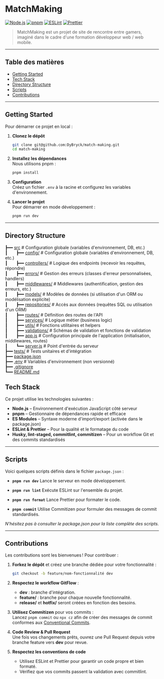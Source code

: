 # MatchMaking

[![Node.js](https://img.shields.io/badge/Node.js-18.x-green.svg)](https://nodejs.org/) [![pnpm](https://img.shields.io/badge/pnpm-7.x-blue.svg)](https://pnpm.io/) [![ESLint](https://img.shields.io/badge/ESLint-8.x-orange.svg)](https://eslint.org/) [![Prettier](https://img.shields.io/badge/Prettier-2.x-yellow.svg)](https://prettier.io/)

> MatchMaking est un projet de site de rencontre entre gamers, imaginé dans le cadre d'une formation développeur web / web mobile.

---

## Table des matières

- [Getting Started](#getting-started)
- [Tech Stack](#tech-stack)
- [Directory Structure](#directory-structure)
- [Scripts](#scripts)
- [Contributions](#contributions)

---

## Getting Started

Pour démarrer ce projet en local :

1. **Clonez le dépôt**

   ```bash
   git clone git@github.com:DyBryck/match-making.git
   cd match-making
   ```

2. **Installez les dépendances**  
   Nous utilisons pnpm :

   ```bash
   pnpm install
   ```

3. **Configuration**  
   Créez un fichier `.env` à la racine et configurez les variables d'environnement.

4. **Lancer le projet**  
   Pour démarrer en mode développement :
   ```bash
   pnpm run dev
   ```

---

## Directory Structure

┣━━ [src](./src) # Configuration globale (variables d'environnement, DB, etc.)<br>
┃&emsp;&emsp;┣━━ [config/](./src/config) # Configuration globale (variables d'environnement, DB, etc.)<br>
┃&emsp;&emsp;┣━━ [controllers/](./src/controllers) # Logique des endpoints (recevoir les requêtes, répondre)<br>
┃&emsp;&emsp;┣━━ [errors/](./src/errors) # Gestion des erreurs (classes d'erreur personnalisées, handlers)<br>
┃&emsp;&emsp;┣━━ [middlewares/](./src/middlewares) # Middlewares (authentification, gestion des erreurs, etc.)<br>
┃&emsp;&emsp;┣━━ [models/](./src/models) # Modèles de données (si utilisation d'un ORM ou modélisation explicite)<br>
┃&emsp;&emsp;┣━━ [repositories/](./src/repositories) # Accès aux données (requêtes SQL ou utilisation d'un ORM)<br>
┃&emsp;&emsp;┣━━ [routes/](./src/routes) # Définition des routes de l'API<br>
┃&emsp;&emsp;┣━━ [services/](./src/services) # Logique métier (business logic)<br>
┃&emsp;&emsp;┣━━ [utils/](./src/utils) # Fonctions utilitaires et helpers<br>
┃&emsp;&emsp;┣━━ [validations/](./src/validations) # Schémas de validation et fonctions de validation<br>
┃&emsp;&emsp;┣━━ [app.js](./src/app.js) # Configuration principale de l'application (initialisation, middlewares, routes)<br>
┃&emsp;&emsp;┗━━ [server.js](./src/server.js) # Point d'entrée du serveur<br>
┣━━ [tests/](./tests) # Tests unitaires et d'intégration<br>
┣━━ [package.json](./package.json)<br>
┣━━ [.env](./.env) # Variables d'environnement (non versionné)<br>
┣━━ [.gitignore](./.gitignore)<br>
┗━━ [README.md](./README.md)

## Tech Stack

Ce projet utilise les technologies suivantes :

- **Node.js** – Environnement d'exécution JavaScript côté serveur
- **pnpm** – Gestionnaire de dépendances rapide et efficace
- **ES Modules** – Syntaxe moderne d'import/export (activée dans le package.json)
- **ESLint & Prettier** – Pour la qualité et le formatage du code
- **Husky, lint-staged, commitlint, commitizen** – Pour un workflow Git et des commits standardisés

---

## Scripts

Voici quelques scripts définis dans le fichier `package.json` :

- **`pnpm run dev`**
  Lance le serveur en mode développement.

- **`pnpm run lint`**
  Exécute ESLint sur l'ensemble du projet.

- **`pnpm run format`**
  Lance Prettier pour formater le code.

- **`pnpm commit`**
  Utilise Commitizen pour formuler des messages de commit standardisés.

_N'hésitez pas à consulter le package.json pour la liste complète des scripts._

---

## Contributions

Les contributions sont les bienvenues ! Pour contribuer :

1. **Forkez le dépôt** et créez une branche dédiée pour votre fonctionnalité :

   ```bash
   git checkout -b feature/nom-fonctionnalité dev
   ```

2. **Respectez le workflow GitFlow** :

   - **dev** : branche d'intégration.
   - **feature/** : branche pour chaque nouvelle fonctionnalité.
   - **release/** et **hotfix/** seront créées en fonction des besoins.

3. **Utilisez Commitizen** pour vos commits :  
   Lancez `pnpm commit` ou `npx cz` afin de créer des messages de commit conformes aux [Conventional Commits](https://www.conventionalcommits.org/).

4. **Code Review & Pull Request**  
   Une fois vos changements prêts, ouvrez une Pull Request depuis votre branche feature vers **dev** pour revue.

5. **Respectez les conventions de code**
   - Utilisez ESLint et Prettier pour garantir un code propre et bien formaté.
   - Vérifiez que vos commits passent la validation avec commitlint.
